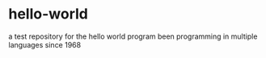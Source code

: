 # hello-world
a test repository for the hello world program
been programming in multiple languages since 1968

